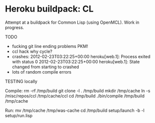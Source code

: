 Heroku buildpack: CL
=======================

Attempt at a buildpack for Common Lisp (using OpenMCL). Work in progress.

TODO
- fucking git line ending problems PKM!
- ccl hack why cycle?
- crashes:
2012-02-23T03:22:25+00:00 heroku[web.1]: Process exited with status 0
2012-02-23T03:22:25+00:00 heroku[web.1]: State changed from starting to crashed
- lots of random compile errors

TESTING locally

Compile:
rm -rf /tmp/build
git clone -l . /tmp/build
mkdir /tmp/cache
ln -s /misc/repos/ccl /tmp/cache/ccl
cd /tmp/build
./bin/compile /tmp/build /tmp/cache

Run:
mv /tmp/cache /tmp/was-cache 
cd /tmp/build
setup/launch -b -l setup/run.lisp


